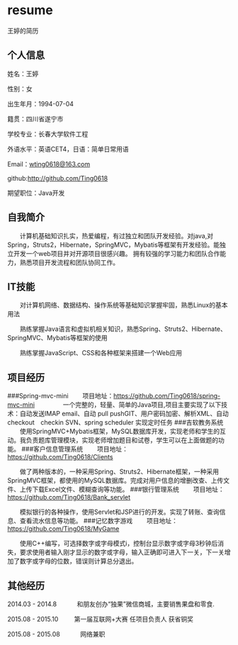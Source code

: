 # resume
王婷的简历

## 个人信息
姓名：王婷

性别：女

出生年月：1994-07-04

籍贯：四川省遂宁市

学校专业：长春大学软件工程

外语水平：英语CET4，日语：简单日常用语

Email：wting0618@163.com

github:http://github.com/Ting0618

期望职位：Java开发
## 自我简介
　　计算机基础知识扎实，热爱编程，有过独立和团队开发经验。对java,对Spring，Struts2，Hibernate，SpringMVC，Mybatis等框架有开发经验。能独立开发一个web项目并对开源项目很感兴趣。
拥有较强的学习能力和团队合作能力，熟悉项目开发流程和团队协同工作。
## IT技能
　　对计算机网络、数据结构、操作系统等基础知识掌握牢固，熟悉Linux的基本用法

　　熟练掌握Java语言和虚拟机相关知识，熟悉Spring、Struts2、Hibernate、SpringMVC、Mybatis等框架的使用

　　熟练掌握JavaScript、CSS和各种框架来搭建一个Web应用
## 项目经历
###Spring-mvc-mini
　　项目地址：https://github.com/Ting0618/spring-mvc-mini
　　
　　一个完整的，轻量、简单的Java项目,项目主要实现了以下技术：自动发送IMAP email、自动 pull pushGIT、用户密码加密、解析XML、自动checkout　checkin SVN、spring scheduler 实现定时任务
###吉软教务系统
　　使用SpringMVC+Mybatis框架，MySQL数据库开发，实现老师和学生的互动。我负责题库管理模块，实现老师增加题目和试卷，学生可以在上面做题的功能。
###客户信息管理系统
　　项目地址：https://github.com/Ting0618/Clients

　　做了两种版本的，一种采用Spring、Struts2、Hibernate框架，一种采用SpringMVC框架，都使用的MySQL数据库。完成对用户信息的增删改查、上传文件、上传下载Excel文件、模糊查询等功能。
###银行管理系统
　　项目地址：https://github.com/Ting0618/Bank_servlet

　　模拟银行的各种操作，使用Servlet和JSP进行的开发。实现了转账、查询信息、查看流水信息等功能。
###记忆数字游戏
　　项目地址：https://github.com/Ting0618/MyGame

　　使用C++编写，可选择数字或字母模式i，控制台显示数字或字母3秒钟后消失，要求使用者输入刚才显示的数字或字母，输入正确即可进入下一关，下一关增加了数字或字母的位数，错误则计算总分退出。
## 其他经历
 2014.03 - 2014.8  　　　和朋友创办“独果”微信商城，主要销售果盘和零食.
 
 2015.08 - 2015.10  　 　第一届互联网+大赛      任项目负责人     获省铜奖
 
 2015.08 - 2015.08  　　　网络兼职

